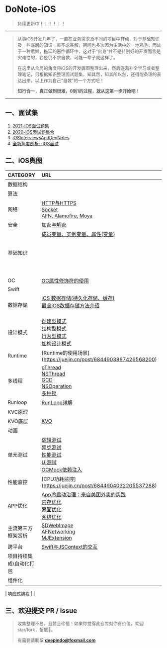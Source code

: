 # DoNote-iOS

> 持续更新中！！！！！！
> 
> 


****
> 从事iOS开发几年了，一直在业务需求及不同的项目中转动，对于基础知识及一些底层的知识一直不求甚解，期间也多次因为生活中的一地鸡毛，而处于一种惫懒，拖延的恶性循环中，这对于“出身”并不是特别好的开发而言是灾难性的，若是仍不求自救，可能一辈子就这样了。
> 
> 在这里从全局的角度将iOS的开发舆图整理出来，然后逐渐补全学习或者整理笔记，另根据知识整理面试题集，知其然，知其所以然，还得能条理的表达出来。以上作为自己“自救”的一个方式吧！
> 
> **知行合一，真正做到很难，0到1的过程，就从这第一步开始吧！**
***



## 一、面试集
1. [2021-iOS面试题集](./Interview-iOS/2021-iOS面试题总结.md)
2. [2020-iOS面试题集合](https://github.com/LGCooci/LGiOSQuestions)
2. [iOSInterviewsAndDevNotes](https://github.com/DevDragonLi/iOSInterviewsAndDevNotes)
2. [全新角度剖析--iOS面试](https://juejin.cn/post/6899689319809286158)


## <a name="二、iOS舆图"></a> 二、iOS舆图

| CATEGORY | URL |
| :--- | :--- | 
| 数据结构 | [](./) | 
| 算法 | [](./) | 
| 网络 | [HTTP与HTTPS](./) </br> [Socket](./) </br> [AFN, Alamofire, Moya](./) | 
| 安全 | [加密与解密](./) | 
| 基础知识 | [成员变量、实例变量、属性(变量)](./) </br> [](./) </br> [](./)</br> [](./)</br> [](./)</br> [](./)</br> [](./)</br> [](./)| 
| OC | [OC属性修饰符的使用](https://github.com/deepindo/DoNote-iOS/wiki/OC%E4%B8%AD%E5%B1%9E%E6%80%A7%E4%BF%AE%E9%A5%B0%E7%AC%A6) | 
| Swift | [](./)  | 
| 数据存储 | [iOS 数据存储(持久化存储、缓存)](https://juejin.cn/post/6891187709760110599) </br> [最全iOS数据存储方法介绍](https://juejin.cn/post/6844903501206650894) </br> [](./) </br> | 
| 设计模式 | [创建型模式](./) </br> [结构型模式](./) </br> [行为型模式](./) </br> [加构设计模式](./) </br> | 
| Runtime | [Runtime的使用场景] (https://juejin.cn/post/6844903887426568200) | 
| 多线程 | [pThread](./) </br> [NSThread](./) </br> [GCD](./) </br> [NSOperation](./) </br> [多种锁](./) </br> | 
| Runloop | [RunLoop详解](https://juejin.cn/post/6844903588712415239) | 
| KVC原理 |  | 
| KVO底层 | [KVO](https://juejin.cn/post/6844903939595468814) | 
| 动画 |  | 
| 单元测试 | [逻辑测试](./) </br> [异步测试](./) </br> [性能测试](./) </br> [UI测试](./) </br> [OCMock依赖注入](./) </br> | 
| 性能监控 | [CPU功耗监控] (https://juejin.cn/post/6844904032205537288)|
| APP优化 | [App冷启动治理：来自美团外卖的实践](https://juejin.cn/post/6844903733231353863) </br> [内存优化](./) </br> [界面优化](./) </br> [网络优化](./) </br> | 
| 主流第三方框架赏析 |  [SDWebImage](./) </br> [AFNetworking](./) </br> [MJExtension](./) </br> | 
| 跨平台 | [Swift与JSContext的交互](https://github.com/deepindo/DoNote-iOS/wiki/Swift%E4%B8%8EJSContext%E7%9A%84%E4%BA%A4%E4%BA%92)  | 
| 项目持续集成\自动化打包 |  | 
| 组件化 |  | 

| 响应式编程 |  | 



## 三、欢迎提交 PR / issue

> 收集整理不易，且赞且珍惜！如果你觉得此仓库对你有价值，欢迎 star/fork，蟹蟹🤝。
> 
> 有需要请联系 **deepindo@foxmail.com**










